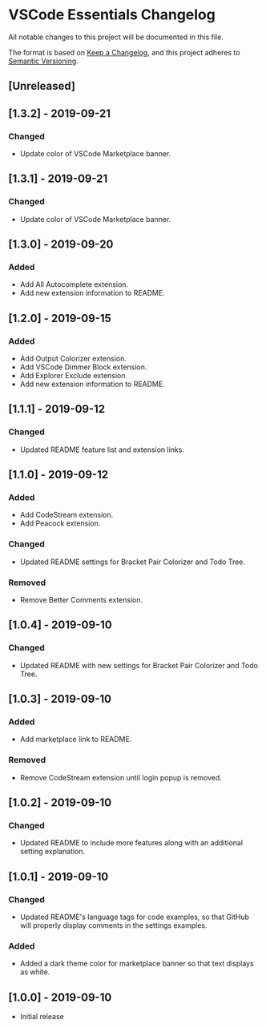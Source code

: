 # VSCode Essentials Changelog

All notable changes to this project will be documented in this file.

The format is based on [Keep a Changelog](https://keepachangelog.com/en/1.0.0/),
and this project adheres to [Semantic Versioning](https://semver.org/spec/v2.0.0.html).

## [Unreleased]

## [1.3.2] - 2019-09-21

### Changed

* Update color of VSCode Marketplace banner.

## [1.3.1] - 2019-09-21

### Changed

* Update color of VSCode Marketplace banner.

## [1.3.0] - 2019-09-20

### Added

* Add All Autocomplete extension.
* Add new extension information to README.

## [1.2.0] - 2019-09-15

### Added

* Add Output Colorizer extension.
* Add VSCode Dimmer Block extension.
* Add Explorer Exclude extension.
* Add new extension information to README.

## [1.1.1] - 2019-09-12

### Changed

* Updated README feature list and extension links.

## [1.1.0] - 2019-09-12

### Added

* Add CodeStream extension.
* Add Peacock extension.

### Changed

* Updated README settings for Bracket Pair Colorizer and Todo Tree.

### Removed

* Remove Better Comments extension.

## [1.0.4] - 2019-09-10

### Changed

* Updated README with new settings for Bracket Pair Colorizer and Todo Tree.

## [1.0.3] - 2019-09-10

### Added

* Add marketplace link to README.

### Removed

* Remove CodeStream extension until login popup is removed.

## [1.0.2] - 2019-09-10

### Changed

* Updated README to include more features along with an additional setting explanation.

## [1.0.1] - 2019-09-10

### Changed

* Updated README's language tags for code examples, so that GitHub will properly display comments in the settings examples.

### Added

* Added a dark theme color for marketplace banner so that text displays as white.

## [1.0.0] - 2019-09-10

* Initial release
